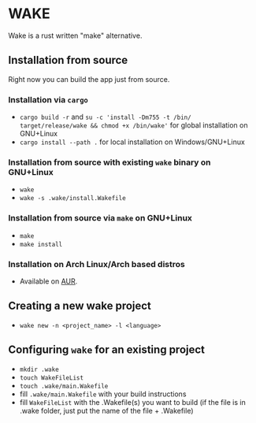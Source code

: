 # WAKE
Wake is a rust written "make" alternative.

## Installation from source
Right now you can build the app just from source.
### Installation via ```cargo```
* ```cargo build -r``` and ```su -c 'install -Dm755 -t /bin/ target/release/wake && chmod +x /bin/wake'``` for global installation on GNU+Linux
* ```cargo install --path .``` for local installation on Windows/GNU+Linux
### Installation from source with existing ```wake``` binary on GNU+Linux
* ```wake```
* ```wake -s .wake/install.Wakefile```
### Installation from source via ```make``` on GNU+Linux
* ```make```
* ```make install```
### Installation on Arch Linux/Arch based distros
* Available on [AUR](https://aur.archlinux.org/packages/wake-build-git/).


## Creating a new wake project
* ```wake new -n <project_name> -l <language>```

## Configuring ```wake``` for an existing project
* ```mkdir .wake```
* ```touch WakeFileList```
* ```touch .wake/main.Wakefile```
* fill ```.wake/main.Wakefile``` with your build instructions
* fill ```WakeFileList``` with the .Wakefile(s) you want to build (if the file is in .wake folder, just put the name of the file + .Wakefile)
